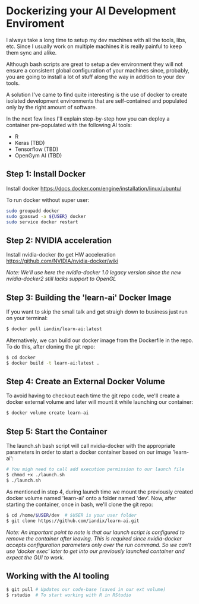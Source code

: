 # Dockerizing your AI Development Enviroment

I always take a long time to setup my dev machines with all the tools, libs, etc. Since I usually work on multiple machines it is really painful to keep them sync and alike.

Although bash scripts are great to setup a dev environment they will not ensure a consistent global configuration of your machines since, probably, you are going to install a lot of stuff along the way in addition to your dev tools.

A solution I've came to find quite interesting is the use of docker to create isolated development environments that are self-contained and populated only by the right amount of software.

In the next few lines I'll explain step-by-step how you can deploy a container pre-populated with the following AI tools:

* R
* Keras (TBD)
* Tensorflow (TBD)
* OpenGym AI (TBD)


## Step 1: Install Docker

Install docker https://docs.docker.com/engine/installation/linux/ubuntu/

To run docker without super user:

```bash
sudo groupadd docker
sudo gpasswd -a ${USER} docker
sudo service docker restart
```

## Step 2: NVIDIA acceleration

Install nvidia-docker (to get HW acceleration https://github.com/NVIDIA/nvidia-docker/wiki

_Note: We'll use here the nvidia-docker 1.0 legacy version since the new nvidia-docker2 still lacks support to OpenGL_  

## Step 3: Building the 'learn-ai' Docker Image

If you want to skip the small talk and get straigh down to business just run on your terminal:

```bash
$ docker pull iandin/learn-ai:latest
```

Alternatively, we can build our docker image from the Dockerfile in the repo. To do this, after cloning the git repo:

```bash
$ cd docker
$ docker build -t learn-ai:latest .
```

## Step 4: Create an External Docker Volume

To avoid having to checkout each time the git repo code, we'll create a docker external volume and later will mount it while launching our container:

```bash
$ docker volume create learn-ai
```

## Step 5: Start the Container

The launch.sh bash script will call nvidia-docker with the appropriate parameters in order to start a docker container based on our image 'learn-ai':

```bash
# You migh need to call add execution permission to our launch file
$ chmod +x ./launch.sh
$ ./launch.sh
``` 

As mentioned in step 4, during launch time we mount the previously created docker volume named 'learn-ai' onto a folder named 'dev'. Now, after starting the container, once in bash, we'll clone the git repo:

```bash
$ cd /home/$USER/dev  # $USER is your user folder
$ git clone https://github.com/iandix/learn-ai.git
```

_Note: An important point to note is that our launch script is configured to remove the  container after leaving. This is required since nvidia-docker accepts configuration parameters only over the run command. So we can't use 'docker exec' later to get into our previously launched container and expect the GUI to work._

## Working with the AI tooling

```bash
$ git pull # Updates our code-base (saved in our ext volume)
$ rstudio  # To start working with R in RStudio
```